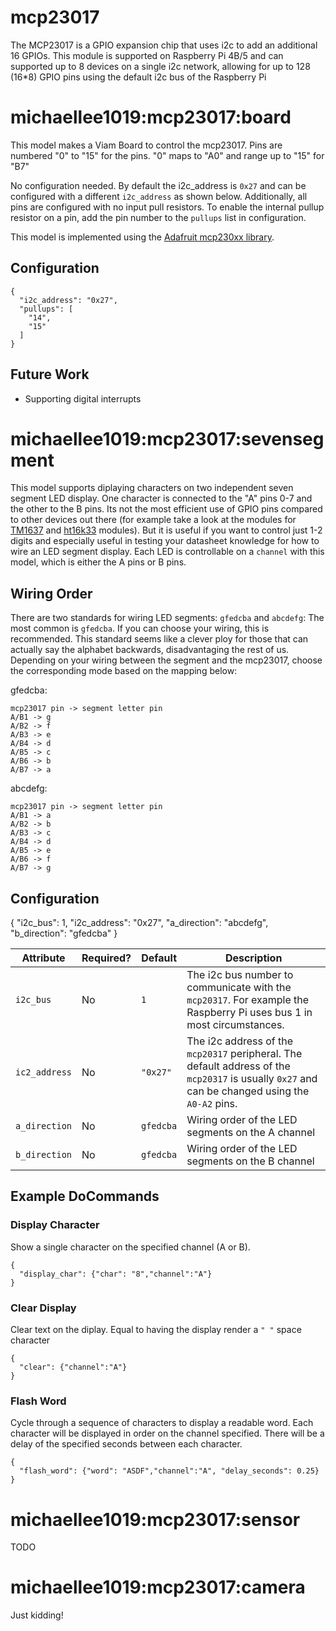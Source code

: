# mcp23017
The MCP23017 is a GPIO expansion chip that uses i2c to add an additional 16 GPIOs. This module is supported on Raspberry Pi 4B/5 and can supported up to 8 devices on a single i2c network, allowing for up to 128 (16*8) GPIO pins using the default i2c bus of the Raspberry Pi


# michaellee1019:mcp23017:board
This model makes a Viam Board to control the mcp23017. Pins are numbered "0" to "15" for the pins. "0" maps to "A0" and range up to "15" for "B7"

No configuration needed. By default the i2c_address is `0x27` and can be configured with a different `i2c_address` as shown below. Additionally, all pins are configured with no input pull resistors. To enable the internal pullup resistor on a pin, add the pin number to the `pullups` list in configuration.

This model is implemented using the [Adafruit mcp230xx library](https://docs.circuitpython.org/projects/mcp230xx/en/latest/index.html).

## Configuration
```
{
  "i2c_address": "0x27",
  "pullups": [
    "14",
    "15"
  ]
}
```

## Future Work
- Supporting digital interrupts

# michaellee1019:mcp23017:sevensegment
This model supports diplaying characters on two independent seven segment LED display. One character is connected to the "A" pins 0-7 and the other to the B pins. Its not the most efficient use of GPIO pins compared to other devices out there (for example take a look at the modules for [TM1637]() and [ht16k33](https://github.com/michaellee1019/ht16k33) modules). But it is useful if you want to control just 1-2 digits and especially useful in testing your datasheet knowledge for how to wire an LED segment display. Each LED is controllable on a `channel` with this model, which is either the A pins or B pins.

## Wiring Order
There are two standards for wiring LED segments: `gfedcba` and `abcdefg`: The most common is `gfedcba`. If you can choose your wiring, this is recommended. This standard seems like a clever ploy for those that can actually say the alphabet backwards, disadvantaging the rest of us. Depending on your wiring between the segment and the mcp23017, choose the corresponding mode based on the mapping below:

gfedcba:
```
mcp23017 pin -> segment letter pin
A/B1 -> g
A/B2 -> f
A/B3 -> e
A/B4 -> d
A/B5 -> c
A/B6 -> b
A/B7 -> a
```

abcdefg:
```
mcp23017 pin -> segment letter pin
A/B1 -> a
A/B2 -> b
A/B3 -> c
A/B4 -> d
A/B5 -> e
A/B6 -> f
A/B7 -> g
```

## Configuration
{
  "i2c_bus": 1,
  "i2c_address": "0x27",
  "a_direction": "abcdefg",
  "b_direction": "gfedcba"
}

| Attribute     | Required? | Default   | Description |
| --------      | -------   | ------    | ------ |
| `i2c_bus`     | No        | `1`       | The i2c bus number to communicate with the `mcp20317`. For example the Raspberry Pi uses bus 1 in most circumstances. |
| `ic2_address` | No        | `"0x27"`  | The i2c address of the `mcp20317` peripheral. The default address of the `mcp20317` is usually `0x27` and can be changed using the `A0-A2` pins. |
| `a_direction` | No        | `gfedcba` | Wiring order of the LED segments on the A channel |
| `b_direction` | No        | `gfedcba` | Wiring order of the LED segments on the B channel |

## Example DoCommands

### Display Character
Show a single character on the specified channel (A or B).
```
{
  "display_char": {"char": "8","channel":"A"}
}
```

### Clear Display
Clear text on the diplay. Equal to having the display render a `" "` space character
```
{
  "clear": {"channel":"A"}
}
```

### Flash Word
Cycle through a sequence of characters to display a readable word. Each character will be displayed in order on the channel specified. There will be a delay of the specified seconds between each character.
```
{
  "flash_word": {"word": "ASDF","channel":"A", "delay_seconds": 0.25}
}
```

# michaellee1019:mcp23017:sensor
TODO

# michaellee1019:mcp23017:camera
Just kidding!
